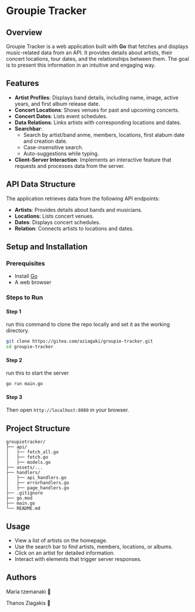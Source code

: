 # Groupie Tracker

## Overview
Groupie Tracker is a web application built with **Go** that fetches and displays music-related data from an API. It provides details about artists, their concert locations, tour dates, and the relationships between them. The goal is to present this information in an intuitive and engaging way.

## Features
- **Artist Profiles**: Displays band details, including name, image, active years, and first album release date.
- **Concert Locations**: Shows venues for past and upcoming concerts.
- **Concert Dates**: Lists event schedules.
- **Data Relations**: Links artists with corresponding locations and dates.
- **Searchbar**:
    - Search by artist/band anme, members, locations, first alabum date and creation date.
    - Case-insensitive search.
    - Auto-suggestions while typing. 
- **Client-Server Interaction**: Implements an interactive feature that requests and processes data from the server.

## API Data Structure
The application retrieves data from the following API endpoints:

- **Artists**: Provides details about bands and musicians.
- **Locations**: Lists concert venues.
- **Dates**: Displays concert schedules.
- **Relation**: Connects artists to locations and dates.

## Setup and Installation
### Prerequisites
- Install [Go](https://golang.org/doc/install)
- A web browser

### Steps to Run
#### Step 1
run this command to clone the repo locally and set it as the working directory.
```sh
git clone https://gitea.com/aziagaki/groupie-tracker.git
cd groupie-tracker
```

#### Step 2
run this to start the server 
```sh
go run main.go
```
#### Step 3
Then open `http://localhost:8080` in your browser.

## Project Structure
```
groupietracker/
├── api/
│   ├── fetch_all.go
│   ├── fetch.go
│   ├── models.go
├── assets/...
├── handlers/
│   ├── api_handlers.go
│   ├── errorhandlers.go
│   ├── page_handlers.go
├── .gitignore
├── go.mod
├── main.go
└── README.md
```

## Usage
- View a list of artists on the homepage.
- Use the search bar to find artists, members, locations, or albums.
- Click on an artist for detailed information.
- Interact with elements that trigger server responses.

## Authors
Maria tzemanaki 🍓

Thanos Ziagakis 🍇

